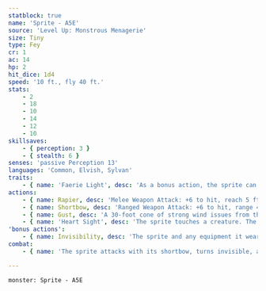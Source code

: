 ```yaml
---
statblock: true
name: 'Sprite - A5E'
source: 'Level Up: Monstrous Menagerie'
size: Tiny
type: Fey
cr: 1
ac: 14
hp: 2
hit_dice: 1d4
speed: '10 ft., fly 40 ft.'
stats:
    - 2
    - 18
    - 10
    - 14
    - 12
    - 10
skillsaves:
    - { perception: 3 }
    - { stealth: 6 }
senses: 'passive Perception 13'
languages: 'Common, Elvish, Sylvan'
traits:
    - { name: 'Faerie Light', desc: 'As a bonus action, the sprite can cast dim light for 30 feet, or extinguish its glow.' }
actions:
    - { name: Rapier, desc: 'Melee Weapon Attack: +6 to hit, reach 5 ft., one target. Hit: 1 piercing damage plus 3 (1d6) poison damage. If the poison damage reduces the target to 0 hit points, the target is stable but poisoned for 1 hour, even if it regains hit points, and it is asleep while poisoned in this way.' }
    - { name: Shortbow, desc: 'Ranged Weapon Attack: +6 to hit, range 40/160 ft., one target. Hit: 1 piercing damage plus 3 (1d6) poison damage. If the poison damage reduces the target to 0 hit points, the target is stable but poisoned for 1 hour, even if it regains hit points, and it is asleep while poisoned in this way.' }
    - { name: Gust, desc: 'A 30-foot cone of strong wind issues from the sprite. Creatures in the area that fail a DC 10 Strength saving throw, and unsecured objects weighing 300 pounds or less, are pushed 10 feet away from the sprite. Unprotected flames in the area are extinguished and gas or vapor is dispersed. Using Gust does not cause the sprite to become visible.' }
    - { name: 'Heart Sight', desc: 'The sprite touches a creature. The creature makes a DC 10 Charisma saving throw. On a failure, the sprite magically reads its mental state and surface thoughts and learns its alignment (if any). Celestials, fiends, and undead automatically fail the saving throw.' }
'bonus actions':
    - { name: Invisibility, desc: 'The sprite and any equipment it wears or carries magically turns invisible until the sprite attacks, becomes incapacitated, or uses a bonus action to become visible.' }
combat:
    - { name: 'The sprite attacks with its shortbow, turns invisible, and moves to conceal its location', desc: 'It attacks with its rapier only if cornered. A group of sprites flee if half their number are defeated.' }

---
```

```statblock
monster: Sprite - A5E
```

